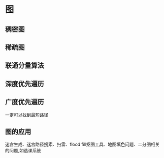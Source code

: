 # 图

## 稠密图

## 稀疏图

## 联通分量算法

## 深度优先遍历

## 广度优先遍历
一定可以找到最短路径


## 图的应用
迷宫生成、迷宫路径搜索、扫雷、flood fill抠图工具、地图填色问题、二分图相关的问题,如选课系统